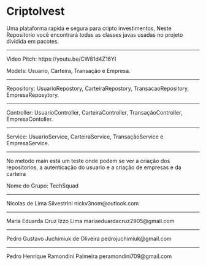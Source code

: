 
# CriptoIvest #

Uma plataforma rapida e segura para cripto investimentos,
  Neste Repositorio você encontrará todas as classes javas usadas no projeto dividida em pacotes.

  <hr>
  <p> Video Pitch: https://youtu.be/CW81d4Z16YI </p>

Models: Usuario, Carteira, Transação e Empresa.
<hr>
Repository: UsuarioRepostory, CarteiraRepostory, TransacaoRepository, EmpresaReposytory.
<hr>
Controller: UsuarioController, CarteiraController, TransaçãoController, EmpresaContoller.
<hr>
Service: UsuarioService, CarteiraService, TransaçãoService e EmpresaService.
<hr>

 <p> No metodo main está um teste onde podem se ver a criação dos repositorios, a autenticação do usuario e a criação de empresas e da carteira </p>


<p>Nome do Grupo: TechSquad</p>

<hr>
Nicolas de Lima Silvestrini
nickv3nom@outlook.com
<hr>
Maria Eduarda Cruz Izzo Lima
mariaeduardacruz2905@gmail.com
<hr>
Pedro Gustavo Juchimiuk de Oliveira
pedrojuchimiuk@gmail.com
<hr>
Pedro Henrique Ramondini Palmeira
peramondini709@gmail.com 